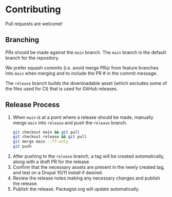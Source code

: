 # Contributing

Pull requests are welcome!

## Branching

PRs should be made against the `main` branch. The `main` branch is the default branch for the repository.

We prefer squash commits (i.e. avoid merge PRs) from feature branches into `main` when merging and to include the PR # in the commit message. 

The `release` branch builds the downloadable asset (which excludes some of the files used for CI) that is used for GitHub releases.

## Release Process

1. When `main` is at a point where a release should be made, manually merge `main` into `release` and push the `release` branch.
    ```bash
	git checkout main && git pull
	git checkout release && git pull
	git merge main --ff-only
	git push
	```
1. After pushing to the `release` branch, a tag will be created automatically, along with a draft PR for the release.
1. Confirm that the necessary assets are present in the newly created tag, and test on a Drupal 10/11 install if desired.
1. Review the release notes making any necessary changes and publish the release.
1. Publish the release. Packagist.org will update automatically.